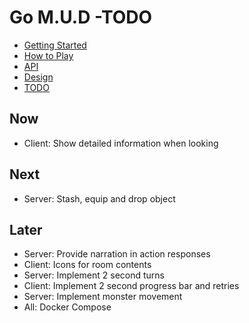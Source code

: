# Go M.U.D -TODO

- [Getting Started](README.md)
- [How to Play](README-HOWTOPLAY.md)
- [API](README-API.md)
- [Design](README-DESIGN.md)
- [TODO](README-TODO.md)

## Now

- Client: Show detailed information when looking

## Next

- Server: Stash, equip and drop object

## Later

- Server: Provide narration in action responses
- Client: Icons for room contents
- Server: Implement 2 second turns
- Client: Implement 2 second progress bar and retries
- Server: Implement monster movement
- All: Docker Compose
